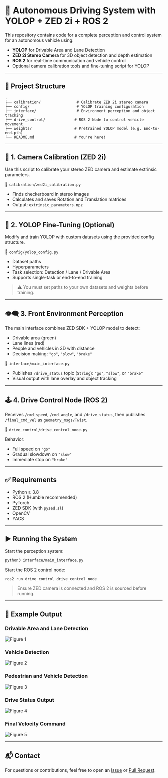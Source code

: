
# 🚗 Autonomous Driving System with YOLOP + ZED 2i + ROS 2

This repository contains code for a complete perception and control system for an autonomous vehicle using:

- **YOLOP** for Drivable Area and Lane Detection  
- **ZED 2i Stereo Camera** for 3D object detection and depth estimation  
- **ROS 2** for real-time communication and vehicle control  
- Optional camera calibration tools and fine-tuning script for YOLOP

---

## 📁 Project Structure

```
.
├── calibration/                # Calibrate ZED 2i stereo camera
├── config/                     # YOLOP training configuration
├── interface/                  # Environment perception and object tracking
├── drive_control/             # ROS 2 Node to control vehicle movement
├── weights/                   # Pretrained YOLOP model (e.g. End-to-end.pth)
└── README.md                  # You're here!
```

---

## 🔧 1. Camera Calibration (ZED 2i)

Use this script to calibrate your stereo ZED camera and estimate extrinsic parameters.

📄 `calibration/zed2i_calibration.py`

- Finds checkerboard in stereo images  
- Calculates and saves Rotation and Translation matrices  
- Output: `extrinsic_parameters.npz`

---

## 🧠 2. YOLOP Fine-Tuning (Optional)

Modify and train YOLOP with custom datasets using the provided config structure.

📄 `config/yolop_config.py`

- Dataset paths  
- Hyperparameters  
- Task selection: Detection / Lane / Drivable Area  
- Supports single-task or end-to-end training

> ⚠️ You must set paths to your own datasets and weights before training.

---

## 👁️‍🗨️ 3. Front Environment Perception

The main interface combines ZED SDK + YOLOP model to detect:

- Drivable area (green)  
- Lane lines (red)  
- People and vehicles in 3D with distance  
- Decision making: `"go"`, `"slow"`, `"brake"`

📄 `interface/main_interface.py`

- Publishes `/drive_status` topic (`String`): `"go"`, `"slow"`, or `"brake"`  
- Visual output with lane overlay and object tracking

---

## 🕹️ 4. Drive Control Node (ROS 2)

Receives `/cmd_speed`, `/cmd_angle`, and `/drive_status`, then publishes `/final_cmd_vel` as `geometry_msgs/Twist`.

📄 `drive_control/drive_control_node.py`

Behavior:
- Full speed on `"go"`  
- Gradual slowdown on `"slow"`  
- Immediate stop on `"brake"`

---

## ✅ Requirements

- Python ≥ 3.8  
- ROS 2 (Humble recommended)  
- PyTorch  
- ZED SDK (with `pyzed.sl`)  
- OpenCV  
- YACS

---

## ▶️ Running the System

Start the perception system:

```bash
python3 interface/main_interface.py
```

Start the ROS 2 control node:

```bash
ros2 run drive_control drive_control_node
```

> Ensure ZED camera is connected and ROS 2 is sourced before running.

---

## 📸 Example Output

### Drivable Area and Lane Detection
![Figure 1](https://raw.githubusercontent.com/Pakgard007/ZED-2i_Lane_Object_Detection_/main/image/12.png)

### Vehicle Detection
![Figure 2](https://raw.githubusercontent.com/Pakgard007/ZED-2i_Lane_Object_Detection_/main/image/13.png)

### Pedestrian and Vehicle Detection
![Figure 3](https://raw.githubusercontent.com/Pakgard007/ZED-2i_Lane_Object_Detection_/main/image/14.png)

### Drive Status Output
![Figure 4](https://raw.githubusercontent.com/Pakgard007/ZED-2i_Lane_Object_Detection_/main/image/15.png)

### Final Velocity Command
![Figure 5](https://raw.githubusercontent.com/Pakgard007/ZED-2i_Lane_Object_Detection_/main/image/16.png)

---

## 📬 Contact

For questions or contributions, feel free to open an [Issue](https://github.com/Pakgard007/ZED-2i_Lane_Object_Detection_/issues) or [Pull Request](https://github.com/Pakgard007/ZED-2i_Lane_Object_Detection_/pulls).
